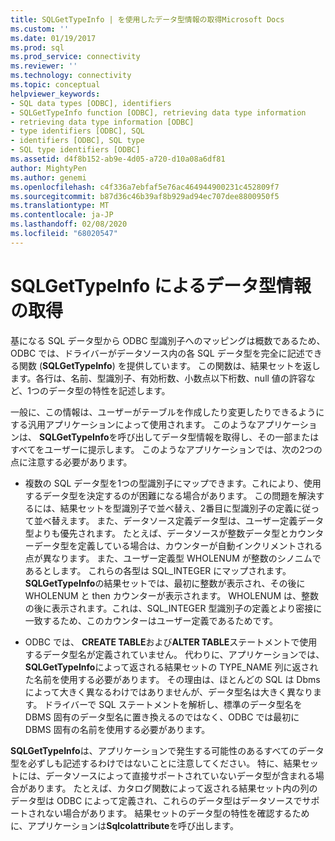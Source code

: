 ```yaml
---
title: SQLGetTypeInfo | を使用したデータ型情報の取得Microsoft Docs
ms.custom: ''
ms.date: 01/19/2017
ms.prod: sql
ms.prod_service: connectivity
ms.reviewer: ''
ms.technology: connectivity
ms.topic: conceptual
helpviewer_keywords:
- SQL data types [ODBC], identifiers
- SQLGetTypeInfo function [ODBC], retrieving data type information
- retrieving data type information [ODBC]
- type identifiers [ODBC], SQL
- identifiers [ODBC], SQL type
- SQL type identifiers [ODBC]
ms.assetid: d4f8b152-ab9e-4d05-a720-d10a08a6df81
author: MightyPen
ms.author: genemi
ms.openlocfilehash: c4f336a7ebfaf5e76ac464944900231c452809f7
ms.sourcegitcommit: b87d36c46b39af8b929ad94ec707dee8800950f5
ms.translationtype: MT
ms.contentlocale: ja-JP
ms.lasthandoff: 02/08/2020
ms.locfileid: "68020547"
---
```

# <a name="retrieving-data-type-information-with-sqlgettypeinfo"></a>SQLGetTypeInfo によるデータ型情報の取得
基になる SQL データ型から ODBC 型識別子へのマッピングは概数であるため、ODBC では、ドライバーがデータソース内の各 SQL データ型を完全に記述できる関数 (**SQLGetTypeInfo**) を提供しています。 この関数は、結果セットを返します。各行は、名前、型識別子、有効桁数、小数点以下桁数、null 値の許容など、1つのデータ型の特性を記述します。  
  
 一般に、この情報は、ユーザーがテーブルを作成したり変更したりできるようにする汎用アプリケーションによって使用されます。 このようなアプリケーションは、 **SQLGetTypeInfo**を呼び出してデータ型情報を取得し、その一部またはすべてをユーザーに提示します。 このようなアプリケーションでは、次の2つの点に注意する必要があります。  
  
-   複数の SQL データ型を1つの型識別子にマップできます。これにより、使用するデータ型を決定するのが困難になる場合があります。 この問題を解決するには、結果セットを型識別子で並べ替え、2番目に型識別子の定義に従って並べ替えます。 また、データソース定義データ型は、ユーザー定義データ型よりも優先されます。 たとえば、データソースが整数データ型とカウンターデータ型を定義している場合は、カウンターが自動インクリメントされる点が異なります。 また、ユーザー定義型 WHOLENUM が整数のシノニムであるとします。 これらの各型は SQL_INTEGER にマップされます。 **SQLGetTypeInfo**の結果セットでは、最初に整数が表示され、その後に WHOLENUM と then カウンターが表示されます。 WHOLENUM は、整数の後に表示されます。これは、SQL_INTEGER 型識別子の定義とより密接に一致するため、このカウンターはユーザー定義であるためです。  
  
-   ODBC では、 **CREATE TABLE**および**ALTER TABLE**ステートメントで使用するデータ型名が定義されていません。 代わりに、アプリケーションでは、 **SQLGetTypeInfo**によって返される結果セットの TYPE_NAME 列に返された名前を使用する必要があります。 その理由は、ほとんどの SQL は Dbms によって大きく異なるわけではありませんが、データ型名は大きく異なります。 ドライバーで SQL ステートメントを解析し、標準のデータ型名を DBMS 固有のデータ型名に置き換えるのではなく、ODBC では最初に DBMS 固有の名前を使用する必要があります。  
  
 **SQLGetTypeInfo**は、アプリケーションで発生する可能性のあるすべてのデータ型を必ずしも記述するわけではないことに注意してください。 特に、結果セットには、データソースによって直接サポートされていないデータ型が含まれる場合があります。 たとえば、カタログ関数によって返される結果セット内の列のデータ型は ODBC によって定義され、これらのデータ型はデータソースでサポートされない場合があります。 結果セットのデータ型の特性を確認するために、アプリケーションは**Sqlcolattribute**を呼び出します。
